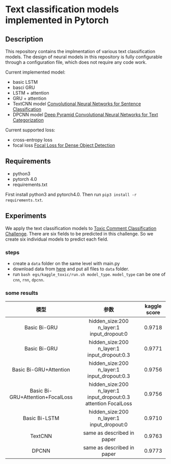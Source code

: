 # Text classification models implemented in Pytorch

## Description

This repository contains the implmentation of various text classification models. The design of neural models in this repository is fully configurable through a configuration file, which does not require any code work.

Current implemented model:

* basic LSTM
* basci GRU
* LSTM + attention
* GRU + attention
* TextCNN model [Convolutional Neural Networks for Sentence Classification
](https://arxiv.org/abs/1408.5882)
* DPCNN model [Deep Pyramid Convolutional Neural Networks for Text Categorization
](https://ai.tencent.com/ailab/media/publications/ACL3-Brady.pdf)

Current supported loss:

* cross-entropy loss
* focal loss [Focal Loss for Dense Object Detection](https://arxiv.org/abs/1708.02002)

## Requirements

* python3
* pytorch 4.0
* requirements.txt

First install python3 and pytorch4.0. Then run `pip3 install -r requirements.txt`.

## Experiments

We apply the text classification models to [Toxic Comment Classification Challenge](https://www.kaggle.com/c/jigsaw-toxic-comment-classification-challenge). There are six fields to be predicted in this challenge. So we create six individual models to predict each field.

### steps

* create a `data` folder on the same level with main.py
* download data from [here](https://www.kaggle.com/c/jigsaw-toxic-comment-classification-challenge/data) and put all files to `data` folder.
* run `bash egs/kaggle_toxic/run.sh model_type`. `model_type` can be one of `cnn`, `rnn`, `dpcnn`.

### some results

| 模型       | 参数    |  kaggle score  |
| :--------:   | :----:   | :----: |
| Basic Bi-GRU        |hidden_size:200 n_layer:1 input_dropout:0      |   0.9718    |
| Basic Bi-GRU        |hidden_size:200 n_layer:1 input_dropout:0.3      |   0.9771    |
| Basic Bi-GRU+Attention       |hidden_size:200 n_layer:1 input_dropout:0.3     |   0.9756    |
| Basic Bi-GRU+Attention+FocalLoss        |hidden_size:200 n_layer:1 input_dropout:0.3 attention FocalLoss     |   0.9756    |
| Basic Bi-LSTM       |hidden_size:200 n_layer:1 input_dropout:0      |   0.9710    |
| TextCNN        |   same as described in paper    |   0.9763    |
| DPCNN        |   same as described in paper    |   0.9773    |

